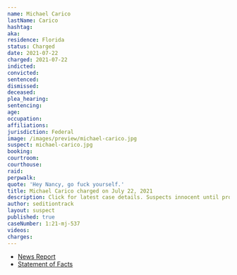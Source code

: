 ```yaml
---
name: Michael Carico
lastName: Carico
hashtag:
aka:
residence: Florida
status: Charged
date: 2021-07-22
charged: 2021-07-22
indicted:
convicted:
sentenced:
dismissed:
deceased:
plea_hearing:
sentencing:
age:
occupation:
affiliations:
jurisdiction: Federal
image: /images/preview/michael-carico.jpg
suspect: michael-carico.jpg
booking:
courtroom:
courthouse:
raid:
perpwalk:
quote: 'Hey Nancy, go fuck yourself.'
title: Michael Carico charged on July 22, 2021
description: Click for latest case details. Suspects innocent until proven guilty.
author: seditiontrack
layout: suspect
published: true
caseNumber: 1:21-mj-537
videos:
charges:
---
```

- [News Report](https://www.businessinsider.com/capitol-riot-suspect-navy-hat-camo-shirt-never-actually-served-2021-8?op=1)
- [Statement of Facts](https://www.justice.gov/usao-dc/case-multi-defendant/file/1423741/download)
